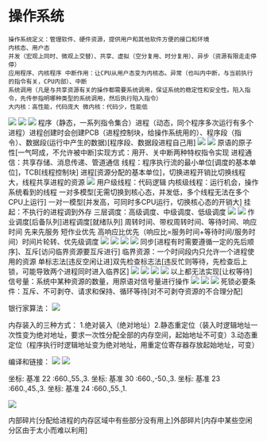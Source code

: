 # 操作系统
    操作系统定义：管理软件、硬件资源，提供用户和其他软件方便的接口和环境
    内核态、用户态
    并发（宏观上同时、微观上交替）、共享、虚拟（空分复用、时分复用）、异步（资源有限走走停停）
    应用程序、内核程序 中断作用：让CPU从用户态变为内核态。异常（也叫内中断，与当前执行的指令有关，CPU内部）、中断
    系统调用（凡是与共享资源有关的操作都需要系统调用，保证系统的稳定性和安全性。陷入指令，先传参指明哪种类型的系统调用，然后执行陷入指令）
    大内核：高性能，代码庞大 微内核：代码少，性能低
![](2023-09-04-09-54-02.png)
![](2023-09-04-10-07-17.png)
![](2023-09-04-10-10-45.png)
程序（静态，一系列指令集合）进程（动态，同个程序多次运行有多个进程）进程创建时会创建PCB（进程控制块，给操作系统用的）、程序段（指令）、数据段(运行中产生的数据)[程序段、数据段进程自己用]
![](2023-09-04-10-24-24.png)
![](2023-09-04-10-35-16.png)
原语的原子性[一气呵成，不允许被中断]实现方式：用开、关中断两种特权指令实现
进程通信：共享存储、消息传递、管道通信
线程：程序执行流的最小单位[调度的基本单位]，TCB[线程控制块] 进程[资源分配的基本单位]，切换进程开销比切换线程大，线程共享进程的资源
![](2023-09-04-11-27-30.png)
用户级线程：代码逻辑 内核级线程：运行机会，操作系统看到的线程 一对多模型[无需切换到核心态，并发低，多个线程无法在多个CPU上运行] 一对一模型[并发高，可同时多CPU运行，切换核心态的开销大]
挂起：不执行的进程调到外存
三层调度：高级调度、中级调度、低级调度
![](2023-09-04-16-47-13.png)
![](2023-09-04-20-29-34.png)
作业调度[后备队列]进程调度[就绪队列]
周转时间、带权周转时间、等待时间、响应时间
先来先服务 短作业优先 高响应比优先（响应比=服务时间+等待时间/服务时间）时间片轮转、优先级调度
![](2023-09-04-20-47-46.png)
![](2023-09-04-21-45-00.png)
![](2023-09-04-21-48-55.png)
![](2023-09-04-21-55-43.png)
同步[进程有时需要遵循一定的先后顺序]、互斥[访问临界资源要互斥进行]
临界资源：一个时间段内只允许一个进程使用的资源
单标志法[违反空闲让进]双先检查标志法[违反忙则等待，先检查后上锁，可能导致两个进程同时进入临界区]
![](2023-09-05-10-05-30.png)
![](2023-09-05-10-09-35.png)
![](2023-09-05-10-21-53.png)
![](2023-09-05-10-30-03.png)
以上都无法实现[让权等待]
信号量：系统中某种资源的数量，用原语对信号量进行操作
![](2023-09-05-11-02-39.png)
![](2023-09-05-11-30-10.png)
![](2023-09-05-11-44-35.png)
死锁必要条件：互斥、不可剥夺、请求和保持、循环等待[对不可剥夺资源的不合理分配]

银行家算法：
![](2023-09-11-09-19-53.png)

内存装入的三种方式：
1.绝对装入（绝对地址）2.静态重定位（装入时逻辑地址一次性变为绝对地址，要求一次性分配全部的内存空间，起始地址不可变）3.动态重定位（程序执行时逻辑地址变为绝对地址，用重定位寄存器存放起始地址，可变）

编译和链接：
![](2023-09-11-21-23-15.png)
![](2023-09-11-21-35-16.png)

坐标: 基准 22 :660.,55.,3.
坐标: 基准 30 :660.,-50.,3.
坐标: 基准 23 :660.,45.,3.
坐标: 基准 24 :660.,55.,1.

![](2023-09-12-11-37-55.png)

内部碎片[分配给进程的内存区域中有些部分没有用上]外部碎片[内存中某些空闲分区由于太小而难以利用]